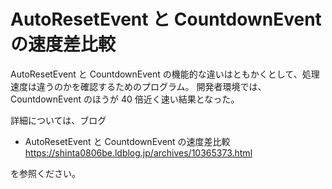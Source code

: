 # AutoResetEvent と CountdownEvent の速度差比較

AutoResetEvent と CountdownEvent の機能的な違いはともかくとして、処理速度は違うのかを確認するためのプログラム。
開発者環境では、CountdownEvent のほうが 40 倍近く速い結果となった。

詳細については、ブログ
- AutoResetEvent と CountdownEvent の速度差比較 https://shinta0806be.ldblog.jp/archives/10365373.html

を参照ください。
